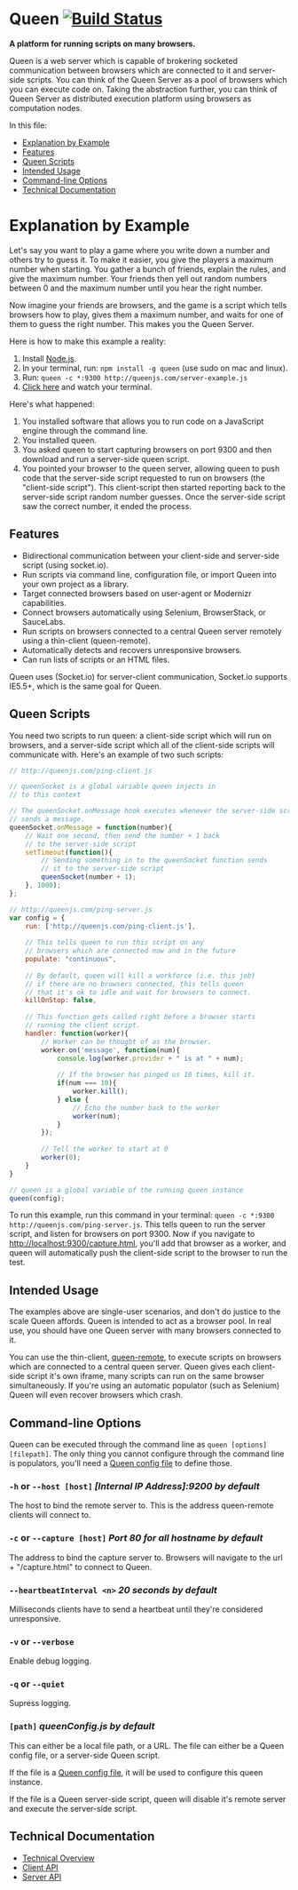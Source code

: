 # Queen [![Build Status](https://secure.travis-ci.org/ozanturgut/queen.png?branch=master)](http://travis-ci.org/ozanturgut/queen)

**A platform for running scripts on many browsers.**

Queen is a web server which is capable of brokering socketed communication between browsers which are connected to it
and server-side scripts. You can think of the Queen Server as a pool of browsers which you can execute code on. Taking
the abstraction further, you can think of Queen Server as distributed execution platform using browsers as computation
nodes.

In this file:
* [Explanation by Example](#explanation-by-example)
* [Features](#features)
* [Queen Scripts](#queen-scripts)
* [Intended Usage](#intended-usage)
* [Command-line Options](#command-line-options)
* [Technical Documentation](#technical-documentation)

# <a id="explanation-by-example"></a>Explanation by Example
Let's say you want to play a game where you write down a number and others try to guess it. 
To make it easier, you give the players a maximum number when starting. You gather a bunch of friends, 
explain the rules, and give the maximum number. Your friends then yell out random numbers between 0 and the 
maximum number until you hear the right number.

Now imagine your friends are browsers, and the game is a script which tells browsers how to play, 
gives them a maximum number, and waits for one of them to guess the right number. 
This makes you the Queen Server.

Here is how to make this example a reality:

1. Install [Node.js](http://nodejs.org/).
2. In your terminal, run: `npm install -g queen` (use sudo on mac and linux).
3. Run: `queen -c *:9300 http://queenjs.com/server-example.js`
4. [Click here](http://localhost:9300/capture.html) and watch your terminal.

Here's what happened:

1. You installed software that allows you to run code on a JavaScript engine through the command line.
2. You installed queen.
3. You asked queen to start capturing browsers on port 9300 and then download and run a server-side queen script.
4. You pointed your browser to the queen server, allowing queen to push code that the server-side script requested to run on browsers (the "client-side script"). This client-script then started reporting back to the server-side script random number guesses. Once the server-side script saw the correct number, it ended the process.

## <a id="features"></a>Features
* Bidirectional communication between your client-side and server-side script (using socket.io).
* Run scripts via command line, configuration file, or import Queen into your own project as a library.
* Target connected browsers based on user-agent or Modernizr capabilities.
* Connect browsers automatically using Selenium, BrowserStack, or SauceLabs.
* Run scripts on browsers connected to a central Queen server remotely using a thin-client (queen-remote).
* Automatically detects and recovers unresponsive browsers.
* Can run lists of scripts or an HTML files.

Queen uses (Socket.io) for server-client communication, Socket.io supports IE5.5+, which is the same goal for Queen.

## <a id="queen-scripts"></a>Queen Scripts
You need two scripts to run queen: a client-side script which will run on browsers, and a server-side script which all
of the client-side scripts will communicate with. Here's an example of two such scripts:

```javascript
// http://queenjs.com/ping-client.js

// queenSocket is a global variable queen injects in 
// to this context

// The queenSocket.onMessage hook executes whenever the server-side script
// sends a message.
queenSocket.onMessage = function(number){
	// Wait one second, then send the number + 1 back
	// to the server-side script
	setTimeout(function(){
		// Sending something in to the queenSocket function sends 
		// it to the server-side script
		queenSocket(number + 1);
	}, 1000);
};
```

```javascript
// http://queenjs.com/ping-server.js
var config = {
	run: ['http://queenjs.com/ping-client.js'],
	
	// This tells queen to run this script on any
	// browsers which are connected now and in the future
	populate: "continuous", 
	
	// By default, queen will kill a workforce (i.e. this job)
	// if there are no browsers connected, this tells queen
	// that it's ok to idle and wait for browsers to connect.
	killOnStop: false,
	
	// This function gets called right before a browser starts 
	// running the client script.
	handler: function(worker){ 
		// Worker can be thought of as the browser.
		worker.on('message', function(num){
			console.log(worker.provider + " is at " + num);
			
			// If the browser has pinged us 10 times, kill it.
			if(num === 10){
				worker.kill();
			} else {
				// Echo the number back to the worker
				worker(num);
			}
		});
	
		// Tell the worker to start at 0
		worker(0);
	}
}

// queen is a global variable of the running queen instance
queen(config);
```

To run this example, run this command in your terminal: `queen -c *:9300 http://queenjs.com/ping-server.js`. 
This tells queen to run the server script, and listen for browsers on port 9300. Now if you navigate to
[http://localhost:9300/capture.html](http://localhost:9300/capture.html), you'll add that browser as a worker,
and queen will automatically push the client-side script to the browser to run the test.

## <a id="intended-usage"></a>Intended Usage

The examples above are single-user scenarios, and don't do justice
to the scale Queen affords. Queen is intended to act as a browser pool. In real use, you should have one Queen 
server with many browsers connected to it.

You can use the thin-client, [queen-remote](https://github.com/ozanturgut/queen-remote), to execute scripts 
on browsers which are connected to a central queen server. Queen gives each client-side script it's own iframe,
many scripts can run on the same browser simultaneously. If you're using an automatic populator (such as Selenium)
Queen will even recover browsers which crash.

## <a id="command-line-options"></a>Command-line Options
Queen can be executed through the command line as `queen [options] [filepath]`.
The only thing you cannot configure through the command line is populators, you'll need a 
[Queen config file](https://github.com/ozanturgut/queen/wiki/Queen-Config-File) to define those.


### ```-h``` or ```--host [host]```  _[Internal IP Address]:9200 by default_

The host to bind the remote server to. This is the address queen-remote clients will connect to.

### ```-c``` or ```--capture [host]``` _Port 80 for all hostname by default_

The address to bind the capture server to. Browsers will navigate to the url + "/capture.html" to connect to Queen.

### ```--heartbeatInterval <n>``` _20 seconds by default_

Milliseconds clients have to send a heartbeat until they're considered unresponsive.

### ```-v``` or ```--verbose```

Enable debug logging.

### ```-q``` or ```--quiet```

Supress logging.

### ```[path]``` _queenConfig.js by default_

This can either be a local file path, or a URL. The file can either be a Queen config file, or
a server-side Queen script.

If the file is a [Queen config file](https://github.com/ozanturgut/queen/wiki/Queen-Config-File), it will be used to configure this queen instance.

If the file is a Queen server-side script, queen will disable it's remote server and execute 
the server-side script.

## <a id="technical-documentation"></a>Technical Documentation
* [Technical Overview](https://github.com/ozanturgut/queen/wiki)
* [Client API](https://github.com/ozanturgut/queen/wiki/Client-API)
* [Server API](https://github.com/ozanturgut/queen/wiki/Server-API)
